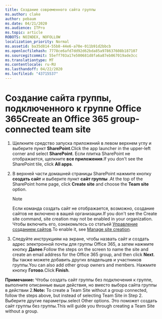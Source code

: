 ```yaml
---
title: Создание современного сайта группы
ms.author: clake
author: pebaum
ms.date: 04/21/2020
ms.audience: ITPro
ms.topic: article
ROBOTS: NOINDEX, NOFOLLOW
localization_priority: Normal
ms.assetid: ba35d814-55b8-44e6-a70e-011b91d2bbcb
ms.openlocfilehash: 7778ce6afd7dd92d62bda85a978637608b187107
ms.sourcegitcommit: 55eff703a17e500681d8fa6a87eb067019ade3cc
ms.translationtype: MT
ms.contentlocale: ru-RU
ms.lasthandoff: 04/22/2020
ms.locfileid: "43715537"
---
```

# <a name="create-an-office-365-group-connected-team-site"></a><span data-ttu-id="40a04-102">Создание сайта группы, подключенного к группе Office 365</span><span class="sxs-lookup"><span data-stu-id="40a04-102">Create an Office 365 group-connected team site</span></span>

1. <span data-ttu-id="40a04-103">Щелкните средство запуска приложений в левом верхнем углу и выберите пункт **SharePoint**.</span><span class="sxs-lookup"><span data-stu-id="40a04-103">Click the app launcher in the upper-left corner and select **SharePoint**.</span></span> <span data-ttu-id="40a04-104">Если плитка SharePoint не отображается, щелкните **все приложения**.</span><span class="sxs-lookup"><span data-stu-id="40a04-104">If you don't see the SharePoint tile, click **All apps**.</span></span>
    
2. <span data-ttu-id="40a04-105">В верхней части домашней страницы SharePoint нажмите кнопку **создать сайт** и выберите пункт **сайт группы** .</span><span class="sxs-lookup"><span data-stu-id="40a04-105">At the top of the SharePoint home page, click **Create site** and choose the **Team site** option.</span></span> 
    
    > [!NOTE]
    > <span data-ttu-id="40a04-106">Если команда создать сайт не отображается, возможно, создание сайтов не включено в вашей организации.</span><span class="sxs-lookup"><span data-stu-id="40a04-106">If you don't see the Create site command, site creation may not be enabled in your organization.</span></span> <span data-ttu-id="40a04-107">Чтобы включить его, ознакомьтесь со статьей [Управление созданием сайтов](https://go.microsoft.com/fwlink/?linkid=2009644).</span><span class="sxs-lookup"><span data-stu-id="40a04-107">To enable it, see [Manage site creation](https://go.microsoft.com/fwlink/?linkid=2009644).</span></span> 
  
3. <span data-ttu-id="40a04-108">Следуйте инструкциям на экране, чтобы назвать сайт и создать адрес электронной почты для группы Office 365, а затем нажмите кнопку **Далее**.</span><span class="sxs-lookup"><span data-stu-id="40a04-108">Follow the steps on the screen to name the site and create an email address for the Office 365 group, and then click **Next**.</span></span> <span data-ttu-id="40a04-109">Вы также можете добавить других владельцев и участников группы.</span><span class="sxs-lookup"><span data-stu-id="40a04-109">You can also add other group owners and members.</span></span> <span data-ttu-id="40a04-110">Нажмите кнопку **Готово**.</span><span class="sxs-lookup"><span data-stu-id="40a04-110">Click **Finish**.</span></span>
  
 <span data-ttu-id="40a04-111">**Примечание:** Чтобы создать сайт группы без подключения к группе, выполните описанные выше действия, но вместо выбора сайта группы в действии 2.</span><span class="sxs-lookup"><span data-stu-id="40a04-111">**Note:** To create a Team Site without a group connected, follow the steps above, but instead of selecting Team Site in Step 2.</span></span> <span data-ttu-id="40a04-112">Выберите другие параметры.</span><span class="sxs-lookup"><span data-stu-id="40a04-112">select Other options.</span></span> <span data-ttu-id="40a04-113">Это поможет создать сайт группы без группы.</span><span class="sxs-lookup"><span data-stu-id="40a04-113">This will guide you through creating a Team Site without a group.</span></span> 
    


